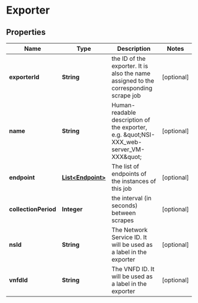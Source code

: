 # Exporter

## Properties
Name | Type | Description | Notes
------------ | ------------- | ------------- | -------------
**exporterId** | **String** | the ID of the exporter. It is also the name assigned to the corresponding scrape job  |  [optional]
**name** | **String** | Human-readable description of the exporter, e.g. \&quot;NSI-XXX_web-server_VM-XXX\&quot;  |  [optional]
**endpoint** | [**List&lt;Endpoint&gt;**](Endpoint.md) | The list of endpoints of the instances of this job |  [optional]
**collectionPeriod** | **Integer** | the interval (in seconds) between scrapes |  [optional]
**nsId** | **String** | The Network Service ID. It will be used as a label in the exporter |  [optional]
**vnfdId** | **String** | The VNFD ID. It will be used as a label in the exporter |  [optional]

